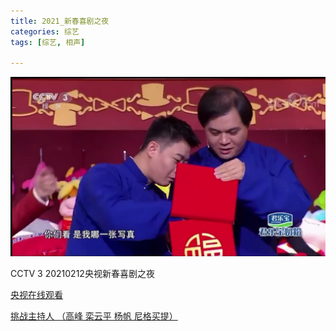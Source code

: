 ```yaml
---
title: 2021_新春喜剧之夜
categories: 综艺
tags: [综艺, 相声]

---
```


![](https://raw.githubusercontent.com/rhenginium/image/main/Screenshot_20210212_131543.jpg)

CCTV 3 20210212央视新春喜剧之夜

[央视在线观看](https://tv.cctv.com/2021/02/12/VIDETbZMLxcFmnWDEok8ZV0b210212.shtml?spm=C55953877151.PuvgIQ6NQbQd.0.0)

[挑战主持人 （高峰 栾云平 杨帆 尼格买提）](https://m.weibo.cn/6574451359/4603899082965147)